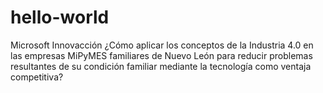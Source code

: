 # hello-world
 Microsoft Innovacción 
¿Cómo aplicar los conceptos de la Industria 4.0 en las empresas MiPyMES familiares de Nuevo León para reducir problemas resultantes de su condición familiar mediante la tecnología como ventaja competitiva?
